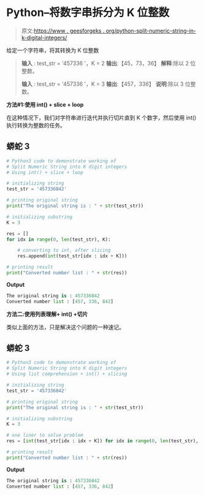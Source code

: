 # Python–将数字串拆分为 K 位整数

> 原文:[https://www . geesforgeks . org/python-split-numeric-string-in-k-digital-integers/](https://www.geeksforgeeks.org/python-split-numeric-string-into-k-digit-integers/)

给定一个字符串，将其转换为 K 位整数

> **输入** : test_str = '457336 '，K = 2
> **输出**:【45，73，36】
> **解释**:除以 2 位整数。
> 
> **输入** : test_str = '457336 '，K = 3
> **输出**:【457，336】
> **说明**:除以 3 位整数。

**方法#1:使用 int() + slice + loop**

在这种情况下，我们对字符串进行迭代并执行切片直到 K 个数字，然后使用 int()执行转换为整数的任务。

## 蟒蛇 3

```py
# Python3 code to demonstrate working of 
# Split Numeric String into K digit integers
# Using int() + slice + loop

# initializing string
test_str = '457336842'

# printing original string
print("The original string is : " + str(test_str))

# initializing substring
K = 3

res = []
for idx in range(0, len(test_str), K):

    # converting to int, after slicing
    res.append(int(test_str[idx : idx + K]))

# printing result 
print("Converted number list : " + str(res)) 
```

**Output**

```py
The original string is : 457336842
Converted number list : [457, 336, 842]

```

**方法二:使用列表理解+ int() +切片**

类似上面的方法，只是解决这个问题的一种速记。

## 蟒蛇 3

```py
# Python3 code to demonstrate working of 
# Split Numeric String into K digit integers
# Using list comprehension + int() + slicing

# initializing string
test_str = '457336842'

# printing original string
print("The original string is : " + str(test_str))

# initializing substring
K = 3

# one liner to solve problem
res = [int(test_str[idx : idx + K]) for idx in range(0, len(test_str), K)]

# printing result 
print("Converted number list : " + str(res)) 
```

**Output**

```py
The original string is : 457336842
Converted number list : [457, 336, 842]

```